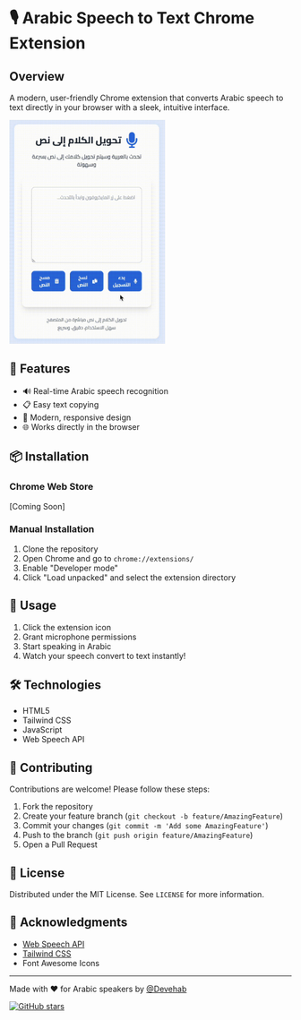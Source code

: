 # 🎙️ Arabic Speech to Text Chrome Extension

## Overview
A modern, user-friendly Chrome extension that converts Arabic speech to text directly in your browser with a sleek, intuitive interface.

<img src="demo.gif" height="400" alt="Extension Demo">

## 🌟 Features
- 🔊 Real-time Arabic speech recognition
- 📋 Easy text copying
- 🎨 Modern, responsive design
- 🌐 Works directly in the browser

## 📦 Installation

### Chrome Web Store
[Coming Soon]

### Manual Installation
1. Clone the repository
2. Open Chrome and go to `chrome://extensions/`
3. Enable "Developer mode"
4. Click "Load unpacked" and select the extension directory

## 🚀 Usage
1. Click the extension icon
2. Grant microphone permissions
3. Start speaking in Arabic
4. Watch your speech convert to text instantly!

## 🛠 Technologies
- HTML5
- Tailwind CSS
- JavaScript
- Web Speech API

## 🤝 Contributing
Contributions are welcome! Please follow these steps:
1. Fork the repository
2. Create your feature branch (`git checkout -b feature/AmazingFeature`)
3. Commit your changes (`git commit -m 'Add some AmazingFeature'`)
4. Push to the branch (`git push origin feature/AmazingFeature`)
5. Open a Pull Request

## 📝 License
Distributed under the MIT License. See `LICENSE` for more information.

## 🙌 Acknowledgments
- [Web Speech API](https://developer.mozilla.org/en-US/docs/Web/API/Web_Speech_API)
- [Tailwind CSS](https://tailwindcss.com/)
- Font Awesome Icons

---

Made with ❤️ for Arabic speakers by [@Devehab](https://github.com/Devehab)

[![GitHub stars](https://img.shields.io/github/stars/Devehab/voicescribe-arabic.svg?style=social&label=Star&maxAge=2592000)](https://GitHub.com/Devehab/voicescribe-arabic/stargazers/)
